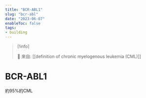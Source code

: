 ```yaml
---
title: "BCR-ABL1"
slug: "bcr-abl"
date: "2023-06-07"
enableToc: false
tags:
- building
---
```


> [!info]
>
> 🌱 來自: [[definition of chronic myelogenous leukemia (CML)]]

# BCR-ABL1

約95%的CML
